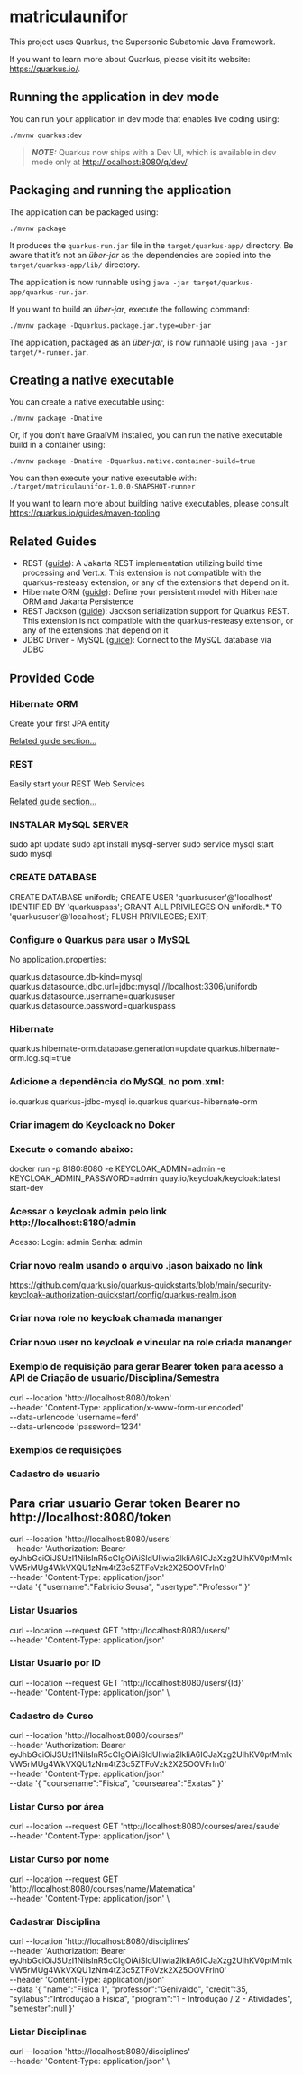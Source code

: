 # matriculaunifor

This project uses Quarkus, the Supersonic Subatomic Java Framework.

If you want to learn more about Quarkus, please visit its website: <https://quarkus.io/>.

## Running the application in dev mode

You can run your application in dev mode that enables live coding using:

```shell script
./mvnw quarkus:dev
```

> **_NOTE:_**  Quarkus now ships with a Dev UI, which is available in dev mode only at <http://localhost:8080/q/dev/>.

## Packaging and running the application

The application can be packaged using:

```shell script
./mvnw package
```

It produces the `quarkus-run.jar` file in the `target/quarkus-app/` directory.
Be aware that it’s not an _über-jar_ as the dependencies are copied into the `target/quarkus-app/lib/` directory.

The application is now runnable using `java -jar target/quarkus-app/quarkus-run.jar`.

If you want to build an _über-jar_, execute the following command:

```shell script
./mvnw package -Dquarkus.package.jar.type=uber-jar
```

The application, packaged as an _über-jar_, is now runnable using `java -jar target/*-runner.jar`.

## Creating a native executable

You can create a native executable using:

```shell script
./mvnw package -Dnative
```

Or, if you don't have GraalVM installed, you can run the native executable build in a container using:

```shell script
./mvnw package -Dnative -Dquarkus.native.container-build=true
```

You can then execute your native executable with: `./target/matriculaunifor-1.0.0-SNAPSHOT-runner`

If you want to learn more about building native executables, please consult <https://quarkus.io/guides/maven-tooling>.

## Related Guides

- REST ([guide](https://quarkus.io/guides/rest)): A Jakarta REST implementation utilizing build time processing and Vert.x. This extension is not compatible with the quarkus-resteasy extension, or any of the extensions that depend on it.
- Hibernate ORM ([guide](https://quarkus.io/guides/hibernate-orm)): Define your persistent model with Hibernate ORM and Jakarta Persistence
- REST Jackson ([guide](https://quarkus.io/guides/rest#json-serialisation)): Jackson serialization support for Quarkus REST. This extension is not compatible with the quarkus-resteasy extension, or any of the extensions that depend on it
- JDBC Driver - MySQL ([guide](https://quarkus.io/guides/datasource)): Connect to the MySQL database via JDBC

## Provided Code

### Hibernate ORM

Create your first JPA entity

[Related guide section...](https://quarkus.io/guides/hibernate-orm)



### REST

Easily start your REST Web Services

[Related guide section...](https://quarkus.io/guides/getting-started-reactive#reactive-jax-rs-resources)

### INSTALAR MySQL SERVER
sudo apt update
sudo apt install mysql-server
sudo service mysql start
sudo mysql

### CREATE DATABASE
CREATE DATABASE unifordb;
CREATE USER 'quarkususer'@'localhost' IDENTIFIED BY 'quarkuspass';
GRANT ALL PRIVILEGES ON unifordb.* TO 'quarkususer'@'localhost';
FLUSH PRIVILEGES;
EXIT;

### Configure o Quarkus para usar o MySQL
No application.properties:

quarkus.datasource.db-kind=mysql
quarkus.datasource.jdbc.url=jdbc:mysql://localhost:3306/unifordb
quarkus.datasource.username=quarkususer
quarkus.datasource.password=quarkuspass

### Hibernate
quarkus.hibernate-orm.database.generation=update
quarkus.hibernate-orm.log.sql=true

### Adicione a dependência do MySQL no pom.xml:

<dependency>
    <groupId>io.quarkus</groupId>
    <artifactId>quarkus-jdbc-mysql</artifactId>
</dependency>
<dependency>
    <groupId>io.quarkus</groupId>
    <artifactId>quarkus-hibernate-orm</artifactId>
</dependency>

### Criar imagem do Keycloack no Doker
### Execute o comando abaixo:
 docker run -p 8180:8080 -e KEYCLOAK_ADMIN=admin 
-e KEYCLOAK_ADMIN_PASSWORD=admin quay.io/keycloak/keycloak:latest start-dev

### Acessar o keycloak admin pelo link http://localhost:8180/admin
Acesso: Login: admin Senha: admin

### Criar novo realm usando o arquivo .jason baixado no link 
https://github.com/quarkusio/quarkus-quickstarts/blob/main/security-keycloak-authorization-quickstart/config/quarkus-realm.json

### Criar nova role no keycloak chamada mananger
### Criar novo user no keycloak e vincular na role criada mananger

### Exemplo de requisição para gerar Bearer token para acesso a API de Criação de usuario/Disciplina/Semestra
curl --location 'http://localhost:8080/token' \
--header 'Content-Type: application/x-www-form-urlencoded' \
--data-urlencode 'username=ferd' \
--data-urlencode 'password=1234'

### Exemplos de requisições

### Cadastro de usuario
## Para criar usuario Gerar token Bearer no http://localhost:8080/token
curl --location 'http://localhost:8080/users' \
--header 'Authorization: Bearer eyJhbGciOiJSUzI1NiIsInR5cCIgOiAiSldUIiwia2lkIiA6ICJaXzg2UlhKV0ptMmlkVW5rMUg4WkVXQU1zNm4tZ3c5ZTFoVzk2X25OOVFrIn0' \
--header 'Content-Type: application/json' \
--data '{
    "username":"Fabricio Sousa",
    "usertype":"Professor"
}'

### Listar Usuarios

curl --location --request GET 'http://localhost:8080/users/' \
--header 'Content-Type: application/json'

### Listar Usuario por ID

curl --location --request GET 'http://localhost:8080/users/{Id}' \
--header 'Content-Type: application/json' \

### Cadastro de Curso
curl --location 'http://localhost:8080/courses/' \
--header 'Authorization: Bearer eyJhbGciOiJSUzI1NiIsInR5cCIgOiAiSldUIiwia2lkIiA6ICJaXzg2UlhKV0ptMmlkVW5rMUg4WkVXQU1zNm4tZ3c5ZTFoVzk2X25OOVFrIn0' \
--header 'Content-Type: application/json' \
--data '{
    "coursename":"Fisica",
    "coursearea":"Exatas"
}'

### Listar Curso por área
curl --location --request GET 'http://localhost:8080/courses/area/saude' \
--header 'Content-Type: application/json' \

### Listar Curso por nome
curl --location --request GET 'http://localhost:8080/courses/name/Matematica' \
--header 'Content-Type: application/json' \

### Cadastrar Disciplina
curl --location 'http://localhost:8080/disciplines' \
--header 'Authorization: Bearer eyJhbGciOiJSUzI1NiIsInR5cCIgOiAiSldUIiwia2lkIiA6ICJaXzg2UlhKV0ptMmlkVW5rMUg4WkVXQU1zNm4tZ3c5ZTFoVzk2X25OOVFrIn0' \
--header 'Content-Type: application/json' \
--data '{
    "name":"Fisica 1",
    "professor":"Genivaldo",
    "credit":35,
    "syllabus":"Introdução a Fisica",
    "program":"1 - Introdução / 2 - Atividades",
    "semester":null
}'

### Listar Disciplinas
curl --location 'http://localhost:8080/disciplines' \
--header 'Content-Type: application/json' \

